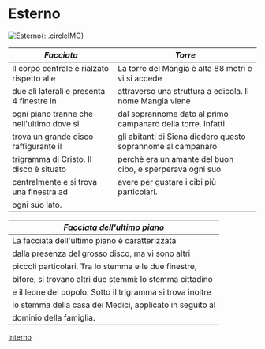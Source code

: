 # Esterno

![Esterno](http://mydayworth.org/wp-content/uploads/2015/07/palazzo_pubblico.jpg){: .circleIMG}

_**Facciata**_ | _**Torre**_ |
-------- | ----- |
Il corpo centrale è rialzato rispetto alle | La torre del Mangia è alta 88 metri e vi si accede |
due ali laterali e presenta 4 finestre in | attraverso una struttura a edicola. Il nome Mangia viene |
ogni piano tranne che nell'ultimo dove si | dal soprannome dato al primo campanaro della torre. Infatti |
trova un grande disco raffigurante il | gli abitanti di Siena diedero questo soprannome al campanaro |
trigramma di Cristo. Il disco è situato | perchè era un amante del buon cibo, e sperperava ogni suo |
centralmente e si trova una finestra ad | avere per gustare i cibi più particolari. |
ogni suo lato. |

_**Facciata dell'ultimo piano**_ |
-------------------------- |
La facciata dell'ultimo piano è caratterizzata |
dalla presenza del grosso disco, ma vi sono altri |
piccoli particolari. Tra lo stemma e le due finestre, |
bifore, si trovano altri due stemmi: lo stemma cittadino |
e il leone del popolo. Sotto il trigramma si trova inoltre |
lo stemma della casa dei Medici, applicato in seguito al |
dominio della famiglia. |

[Interno](/interno.md)
